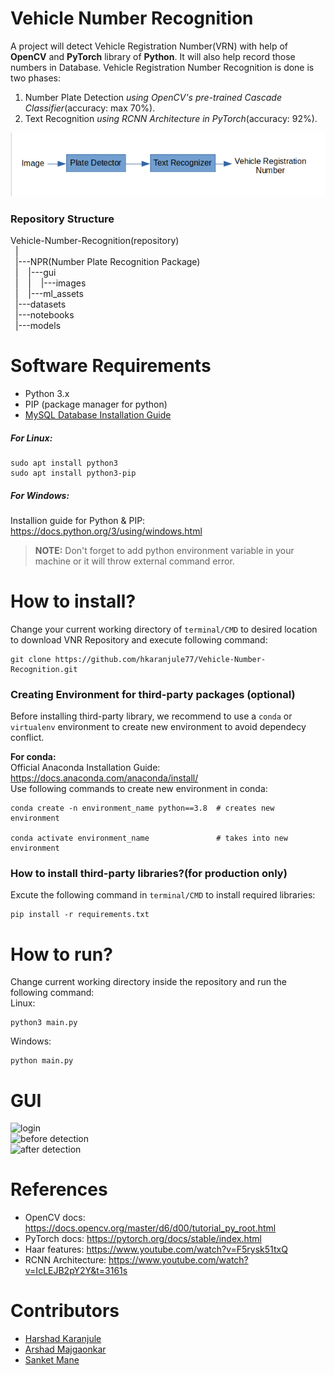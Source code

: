 # Vehicle Number Recognition

A project will detect Vehicle Registration Number(VRN) with help of **OpenCV** and **PyTorch** library of **Python**. It will also help record those numbers in Database. Vehicle Registration Number Recognition is done is two phases:
1. Number Plate Detection *using OpenCV's pre-trained Cascade Classifier*(accuracy: max 70%). 
2. Text Recognition *using RCNN Architecture in PyTorch*(accuracy: 92%).

![dataflow](dataflow.png)

### Repository Structure

Vehicle-Number-Recognition(repository)  
&nbsp;&nbsp;|  
&nbsp;&nbsp;|---NPR(Number Plate Recognition Package)  
&nbsp;&nbsp;|&nbsp;&nbsp;&nbsp;&nbsp;|---gui  
&nbsp;&nbsp;|&nbsp;&nbsp;&nbsp;&nbsp;|&nbsp;&nbsp;&nbsp;&nbsp;|---images  
&nbsp;&nbsp;|&nbsp;&nbsp;&nbsp;&nbsp;|---ml_assets  
&nbsp;&nbsp;|---datasets  
&nbsp;&nbsp;|---notebooks  
&nbsp;&nbsp;|---models

# Software Requirements
- Python 3.x
- PIP (package manager for python)
- [MySQL Database Installation Guide](https://dev.mysql.com/doc/mysql-installation-excerpt/5.7/en/)
##### For Linux:
```
sudo apt install python3
sudo apt install python3-pip
````
##### For Windows:
Installion guide for Python & PIP: https://docs.python.org/3/using/windows.html  
>**NOTE:** Don't forget to add python environment variable in your machine or it will throw external command error.
  
# How to install?
Change your current working directory of `terminal/CMD` to desired location to download VNR Repository and execute following command:
```
git clone https://github.com/hkaranjule77/Vehicle-Number-Recognition.git
```

### Creating Environment for third-party packages (optional)
Before installing third-party library, we recommend to use a `conda` or `virtualenv` environment to create new environment to avoid dependecy conflict.  
  
**For conda:**  
Official Anaconda Installation Guide: https://docs.anaconda.com/anaconda/install/  
Use following commands to create new environment in conda: 
```
conda create -n environment_name python==3.8  # creates new environment

conda activate environment_name               # takes into new environment
```  
  
  
### How to install third-party libraries?(for production only)
Excute the following command in `terminal/CMD` to install required libraries:
```
pip install -r requirements.txt
```  
# How to run?
Change current working directory inside the repository and run the following command:  
Linux:
```
python3 main.py
```
Windows:
```
python main.py
```

# GUI

![login](login.png)  
![before detection](before_detect.png)  
![after detection](after_detect.png)  

# References
- OpenCV docs: https://docs.opencv.org/master/d6/d00/tutorial_py_root.html
- PyTorch docs: https://pytorch.org/docs/stable/index.html
- Haar features: https://www.youtube.com/watch?v=F5rysk51txQ
- RCNN Architecture: https://www.youtube.com/watch?v=IcLEJB2pY2Y&t=3161s

# Contributors
- [Harshad Karanjule](https://github.com/hkaranjule77)  
- [Arshad Majgaonkar](https://github.com/ArshadMajgaonkar)  
- [Sanket Mane](https://github.com/Sanket-Mane)  
